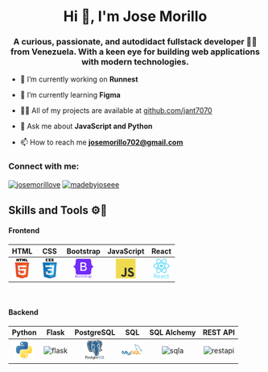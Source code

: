 <h1 align="center">Hi 👋, I'm Jose Morillo</h1>
<h3 align="center">A curious, passionate, and autodidact fullstack developer 👨‍💻 from Venezuela. With a keen eye for building web applications with modern technologies.</h3>

- 🔭 I’m currently working on **Runnest**

- 🌱 I’m currently learning **Figma**

- 👨‍💻 All of my projects are available at [github.com/jant7070](github.com/jant7070)

- 💬 Ask me about **JavaScript and Python**

- 📫 How to reach me **josemorillo702@gmail.com**

<h3 align="left">Connect with me:</h3>
<p align="left">
<a href="https://linkedin.com/in/josemorillove" target="blank"><img align="center" src="https://raw.githubusercontent.com/rahuldkjain/github-profile-readme-generator/master/src/images/icons/Social/linked-in-alt.svg" alt="josemorillove" height="30" width="40" /></a>
<a href="https://instagram.com/madebyjoseee" target="blank"><img align="center" src="https://raw.githubusercontent.com/rahuldkjain/github-profile-readme-generator/master/src/images/icons/Social/instagram.svg" alt="madebyjoseee" height="30" width="40" /></a>
</p>

## Skills and Tools ⚙🔨

#### **Frontend**

|  HTML  |  CSS  |  Bootstrap  |  JavaScript  |  React  |
|:---:|:---:|:---:|:---:|:---:|
| <img src="https://raw.githubusercontent.com/devicons/devicon/master/icons/html5/html5-original-wordmark.svg" alt="html5" width="40" height="40" />  | <img src="https://raw.githubusercontent.com/devicons/devicon/master/icons/css3/css3-original-wordmark.svg" alt="css3" width="40" height="40" />  |  <img src="https://raw.githubusercontent.com/devicons/devicon/master/icons/bootstrap/bootstrap-plain-wordmark.svg" alt="bootstrap" width="40" height="40" />  |  <img src="https://raw.githubusercontent.com/devicons/devicon/master/icons/javascript/javascript-original.svg" alt="javascript" width="40" height="40" />  |  <img src="https://raw.githubusercontent.com/devicons/devicon/master/icons/react/react-original-wordmark.svg" alt="react" width="40" height="40" />  |
<br>

#### **Backend**
|  Python  |  Flask  |  PostgreSQL  |  SQL  |  SQL Alchemy  |  REST API  | 
|:---:|:---:|:---:|:---:|:---:|:---:|
| <img src="https://raw.githubusercontent.com/devicons/devicon/master/icons/python/python-original.svg" alt="python" width="40" height="40" />  | <img src="https://www.vectorlogo.zone/logos/pocoo_flask/pocoo_flask-icon.svg" alt="flask" width="40" height="40" />  |  <img src="https://raw.githubusercontent.com/devicons/devicon/master/icons/postgresql/postgresql-original-wordmark.svg" alt="postgresql" width="40" height="40" />  |  <img src="https://raw.githubusercontent.com/devicons/devicon/master/icons/mysql/mysql-original-wordmark.svg" alt="mysql" width="40" height="40" />  |  <img src="https://quintagroup.com/cms/python/images/sqlalchemy-logo.png/@@images/eca35254-a2db-47a8-850b-2678f7f8bc09.png" alt="sqla" width="100" height="25" />  |  <img src="https://content.invisioncic.com/i328763/monthly_2023_11/extension-icon-rest-api.png.5e572e9cd1cd267eb2595b799747386f.png" alt="restapi" width="40" height="40" />  |
<br>
